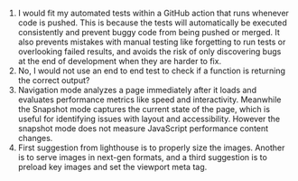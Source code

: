 1) I  would fit my automated tests within a GitHub action that runs whenever code is pushed. This is because the tests will automatically be executed consistently and prevent buggy code from being pushed or merged. It also prevents mistakes with manual testing like forgetting to run tests or overlooking failed results, and avoids the risk of only discovering bugs at the end of development when they are harder to fix.
2) No, I would not use an end to end test to check if a function is returning the correct output?
3) Navigation mode analyzes a page immediately after it loads and evaluates performance metrics like speed and interactivity. Meanwhile the Snapshot mode captures the current state of the page, which is useful for identifying issues with layout and accessibility. However the snapshot mode does not measure JavaScript performance content changes.
4) First suggestion from lighthouse is to properly size the images. Another is to serve images in next-gen formats, and a third suggestion is to preload key images and set the viewport meta tag.